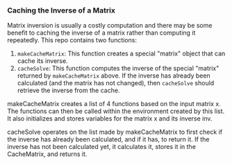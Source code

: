 ### Caching the Inverse of a Matrix

Matrix inversion is usually a costly computation and there may be some
benefit to caching the inverse of a matrix rather than computing it
repeatedly. This repo contains two functions: 

1.  `makeCacheMatrix`: This function creates a special "matrix" object
    that can cache its inverse.
2.  `cacheSolve`: This function computes the inverse of the special
    "matrix" returned by `makeCacheMatrix` above. If the inverse has
    already been calculated (and the matrix has not changed), then
    `cacheSolve` should retrieve the inverse from the cache.

makeCacheMatrix creates a list of 4 functions based on the input matrix x.
The functions can then be called within the environment created by this
list.
It also initializes and stores variables for the matrix x and its inverse inv.

cacheSolve operates on the list made by makeCacheMatrix to first check if the
inverse has already been calculated, and if it has, to return it. If the 
inverse has not been calculated yet, it calculates it, stores it in the 
CacheMatrix, and returns it.